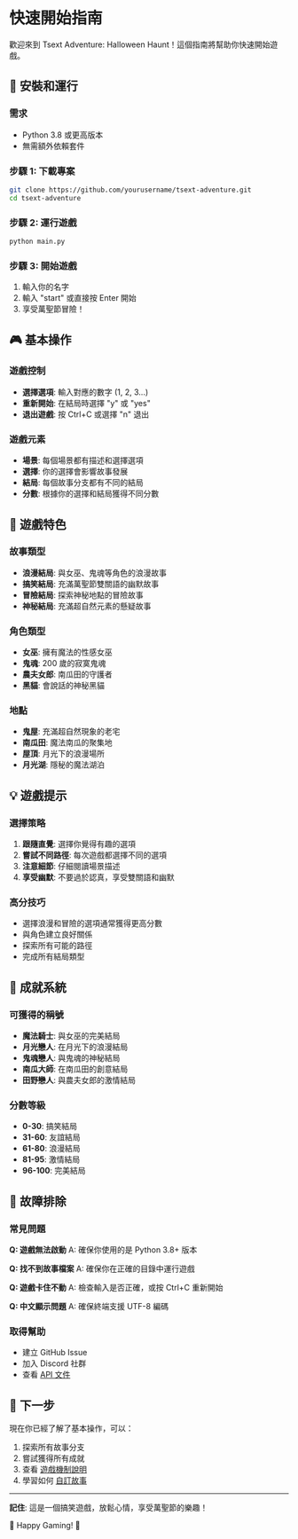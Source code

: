 # 快速開始指南

歡迎來到 Tsext Adventure: Halloween Haunt！這個指南將幫助你快速開始遊戲。

## 🚀 安裝和運行

### 需求
- Python 3.8 或更高版本
- 無需額外依賴套件

### 步驟 1: 下載專案
```bash
git clone https://github.com/yourusername/tsext-adventure.git
cd tsext-adventure
```

### 步驟 2: 運行遊戲
```bash
python main.py
```

### 步驟 3: 開始遊戲
1. 輸入你的名字
2. 輸入 "start" 或直接按 Enter 開始
3. 享受萬聖節冒險！

## 🎮 基本操作

### 遊戲控制
- **選擇選項**: 輸入對應的數字 (1, 2, 3...)
- **重新開始**: 在結局時選擇 "y" 或 "yes"
- **退出遊戲**: 按 Ctrl+C 或選擇 "n" 退出

### 遊戲元素
- **場景**: 每個場景都有描述和選擇選項
- **選擇**: 你的選擇會影響故事發展
- **結局**: 每個故事分支都有不同的結局
- **分數**: 根據你的選擇和結局獲得不同分數

## 🎃 遊戲特色

### 故事類型
- **浪漫結局**: 與女巫、鬼魂等角色的浪漫故事
- **搞笑結局**: 充滿萬聖節雙關語的幽默故事
- **冒險結局**: 探索神秘地點的冒險故事
- **神秘結局**: 充滿超自然元素的懸疑故事

### 角色類型
- **女巫**: 擁有魔法的性感女巫
- **鬼魂**: 200 歲的寂寞鬼魂
- **農夫女郎**: 南瓜田的守護者
- **黑貓**: 會說話的神秘黑貓

### 地點
- **鬼屋**: 充滿超自然現象的老宅
- **南瓜田**: 魔法南瓜的聚集地
- **屋頂**: 月光下的浪漫場所
- **月光湖**: 隱秘的魔法湖泊

## 💡 遊戲提示

### 選擇策略
1. **跟隨直覺**: 選擇你覺得有趣的選項
2. **嘗試不同路徑**: 每次遊戲都選擇不同的選項
3. **注意細節**: 仔細閱讀場景描述
4. **享受幽默**: 不要過於認真，享受雙關語和幽默

### 高分技巧
- 選擇浪漫和冒險的選項通常獲得更高分數
- 與角色建立良好關係
- 探索所有可能的路徑
- 完成所有結局類型

## 🎯 成就系統

### 可獲得的稱號
- **魔法騎士**: 與女巫的完美結局
- **月光戀人**: 在月光下的浪漫結局
- **鬼魂戀人**: 與鬼魂的神秘結局
- **南瓜大師**: 在南瓜田的創意結局
- **田野戀人**: 與農夫女郎的激情結局

### 分數等級
- **0-30**: 搞笑結局
- **31-60**: 友誼結局
- **61-80**: 浪漫結局
- **81-95**: 激情結局
- **96-100**: 完美結局

## 🔧 故障排除

### 常見問題

**Q: 遊戲無法啟動**
A: 確保你使用的是 Python 3.8+ 版本

**Q: 找不到故事檔案**
A: 確保你在正確的目錄中運行遊戲

**Q: 遊戲卡住不動**
A: 檢查輸入是否正確，或按 Ctrl+C 重新開始

**Q: 中文顯示問題**
A: 確保終端支援 UTF-8 編碼

### 取得幫助
- 建立 GitHub Issue
- 加入 Discord 社群
- 查看 [API 文件](../api/)

## 🎉 下一步

現在你已經了解了基本操作，可以：

1. 探索所有故事分支
2. 嘗試獲得所有成就
3. 查看 [遊戲機制說明](game-mechanics.md)
4. 學習如何 [自訂故事](../examples/custom-story.md)

---

**記住**: 這是一個搞笑遊戲，放鬆心情，享受萬聖節的樂趣！

🎃 Happy Gaming! 🎃
